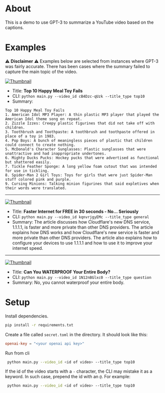 # About
This is a demo to use GPT-3 to summarize a YouTube video based on the captions.

# Examples
⚠️ __Disclaimer__ ⚠️ Examples below are selected from instances where GPT-3 was fairly accurate. There has been cases where the summary failed to capture the main topic of the video. 


[![Thumbnail](https://img.youtube.com/vi/cB4Dzc-qUzk/0.jpg)](https://www.youtube.com/watch?v=cB4Dzc-qUzk)
- Title: __Top 10 Happy Meal Toy Fails__ 
- CLI: `python main.py --video_id cB4Dzc-qUzk --title_type top10`
- Summary:
```
Top 10 Happy Meal Toy Fails
1. American Idol MP3 Player: A thin plastic MP3 player that played the American Idol theme song on repeat.
2. Zizzle Izzes: Creepy plastic figurines that did not take off with children.
3. Toothbrush and Toothpaste: A toothbrush and toothpaste offered in place of a toy in 1983.
4. Pop Boys: A bunch of meaningless pieces of plastic that children could connect to create nothing.
5. McDonald's Character Sunglasses: Plastic sunglasses that were unattractive and had inappropriate undertones.
6. Mighty Ducks Pucks: Hockey pucks that were advertised as functional but shattered easily.
7. Tickle Feather Sponge: A long yellow foam cutout that was intended for use in tickling.
8. Spider-Man 2 Girl Toys: Toys for girls that were just Spider-Man stuff colored pink and purple.
9. Cursing Minions: Talking minion figurines that said expletives when their words were translated.
```
---

[![Thumbnail](https://img.youtube.com/vi/kqnvrjgyEMc/0.jpg)](https://www.youtube.com/watch?v=kqnvrjgyEMc)
- Title: __Faster Internet for FREE in 30 seconds - No... Seriously__
- CLI: `python main.py --video_id kqnvrjgyEMc --title_type general`
- Summary: The article discusses how Cloudflare's new DNS service, 1.1.1.1, is faster and more private than other DNS providers. The article explains how DNS works and how Cloudflare's new service is faster and more private than other DNS providers. The article also explains how to configure your devices to use 1.1.1.1 and how to use it to improve your internet speed.

---

[![Thumbnail](https://img.youtube.com/vi/1N12nBGlxc0/0.jpg)](https://www.youtube.com/watch?v=1N12nBGlxc0)
- Title: __Can You WATERPROOF Your Entire Body?__
- CLI: `python main.py --video_id 1N12nBGlxc0 --title_type question`
- Summary: No, you cannot waterproof your entire body.

# Setup
Install dependencies.
```bash
pip install -r requirements.txt
```
Create a file called `secret.toml` in the directory. It should look like this:
```toml
openai-key = "<your openai api key>"
```
Run from cli
```bash
 python main.py --video_id <id of video> --title_type top10
```

If the id of the video starts with a `-` character, the CLI may mistake it as a keyword. In such case, prepend the id with an `@`. For example:
```bash
 python main.py --video_id <id of video> --title_type top10
```


